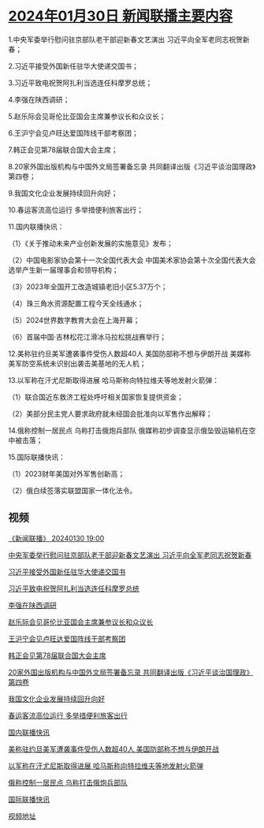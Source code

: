 # [2024年01月30日 新闻联播主要内容](https://tv.cctv.com/lm/xwlb/day/20240130.shtml)

1.中央军委举行慰问驻京部队老干部迎新春文艺演出 习近平向全军老同志祝贺新春；

2.习近平接受外国新任驻华大使递交国书；

3.习近平致电祝贺阿扎利当选连任科摩罗总统；

4.李强在陕西调研；

5.赵乐际会见哥伦比亚国会主席兼参议长和众议长；

6.王沪宁会见卢旺达爱国阵线干部考察团；

7.韩正会见第78届联合国大会主席；

8.20家外国出版机构与中国外文局签署备忘录 共同翻译出版《习近平谈治国理政》第四卷；

9.我国文化企业发展持续回升向好；

10.春运客流高位运行 多举措便利旅客出行；

11.国内联播快讯：

（1）《关于推动未来产业创新发展的实施意见》发布；

（2）中国电影家协会第十一次全国代表大会 中国美术家协会第十次全国代表大会选举产生新一届理事会和领导机构；

（3）2023年全国开工改造城镇老旧小区5.37万个；

（4）珠三角水资源配置工程今天全线通水；

（5）2024世界数字教育大会在上海开幕；

（6）首届中国·吉林松花江滑冰马拉松挑战赛举行；

12.美称驻约旦美军遭袭事件受伤人数超40人 美国防部称不想与伊朗开战 美媒称美军防空系统未识别出袭击美基地的无人机；

13.以军称在汗尤尼斯取得进展 哈马斯称向特拉维夫等地发射火箭弹：

（1）联合国近东救济工程处呼吁相关国家恢复提供资金；

（2）美部分民主党人要求政府就未经国会批准向以军售作出解释；

14.俄称控制一居民点 乌称打击俄炮兵部队 俄媒称初步调查显示俄坠毁运输机在空中被击落；

15.国际联播快讯：

（1）2023财年美国对外军售创新高；

（2）俄白续签落实联盟国家一体化法令。

## 视频

[《新闻联播》 20240130 19:00](https://tv.cctv.com/2024/01/30/VIDERyJyVo7NqZXS79GfOfRy240130.shtml)

[中央军委举行慰问驻京部队老干部迎新春文艺演出 习近平向全军老同志祝贺新春](https://tv.cctv.com/2024/01/30/VIDEYKmNfVHKqrFMYVyc0Grj240130.shtml)

[习近平接受外国新任驻华大使递交国书](https://tv.cctv.com/2024/01/30/VIDEjVGxkYwHB0UhMgoaX8U7240130.shtml)

[习近平致电祝贺阿扎利当选连任科摩罗总统](https://tv.cctv.com/2024/01/30/VIDEHIotAQL7Djmz0nqeHcXe240130.shtml)

[李强在陕西调研](https://tv.cctv.com/2024/01/30/VIDE8XtmOIh2PoImclxuJ2od240130.shtml)

[赵乐际会见哥伦比亚国会主席兼参议长和众议长](https://tv.cctv.com/2024/01/30/VIDEaL4jBEmcCgHMsTIpzzEW240130.shtml)

[王沪宁会见卢旺达爱国阵线干部考察团](https://tv.cctv.com/2024/01/30/VIDEYT7o1yjKWEO2tBDI8aHA240130.shtml)

[韩正会见第78届联合国大会主席](https://tv.cctv.com/2024/01/30/VIDE1QgmFXo511EEG6KXkGlL240130.shtml)

[20家外国出版机构与中国外文局签署备忘录 共同翻译出版《习近平谈治国理政》第四卷](https://tv.cctv.com/2024/01/30/VIDEm0AVh7Q8KADRSRLTrN76240130.shtml)

[我国文化企业发展持续回升向好](https://tv.cctv.com/2024/01/30/VIDEuSTwYvT96SMo7p6wR50D240130.shtml)

[春运客流高位运行 多举措便利旅客出行](https://tv.cctv.com/2024/01/30/VIDETtnHgXsEYpO9v0sUEwbc240130.shtml)

[国内联播快讯](https://tv.cctv.com/2024/01/30/VIDEn0pWpNb1grunYs250qEa240130.shtml)

[美称驻约旦美军遭袭事件受伤人数超40人 美国防部称不想与伊朗开战](https://tv.cctv.com/2024/01/30/VIDEv0YQarmUmH5yfqpuyhsn240130.shtml)

[以军称在汗尤尼斯取得进展 哈马斯称向特拉维夫等地发射火箭弹](https://tv.cctv.com/2024/01/30/VIDEQhuu50OUetRizUv63oXU240130.shtml)

[俄称控制一居民点 乌称打击俄炮兵部队](https://tv.cctv.com/2024/01/30/VIDEaSQJwglfU0brIQ90DxgB240130.shtml)

[国际联播快讯](https://tv.cctv.com/2024/01/30/VIDEsIFCY8derJsWjJyBTbJY240130.shtml)

[视频地址](https://tv.cctv.com/lm/xwlb/day/20240130.shtml) 


